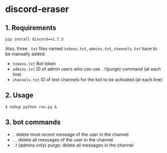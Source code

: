 # discord-eraser

## 1. Requirements
```
pip install discord==1.7.3
```

Also, three `.txt` files named `tokens.txt`, `admins.txt`, `channels.txt` have to be manually added.
* `tokens.txt` Bot token
* `admins.txt` ID of admin users who can use `.?`(purge) command (at each line)
* `channels.txt` ID of text channels for the bot to be activated (at each line)

## 2. Usage
```
$ nohup python run.py &
```

## 3. bot commands
* `.` delete most recent message of the user in the channel
* `..` delete all messages of the user in the channel
* `.?` (admins only) purge; delete all messages in the channel
